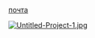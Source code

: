 
<a href=kibervantuzz@gmail.com>почта</a>



[![Untitled-Project-1.jpg](https://i.postimg.cc/brQV6XWB/Untitled-Project-1.jpg)](https://postimg.cc/30xZRqKX)









 
 
 
 


